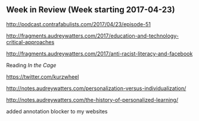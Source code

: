 ## Week in Review (Week starting 2017-04-23)

http://podcast.contrafabulists.com/2017/04/23/episode-51

http://fragments.audreywatters.com/2017/education-and-technology-critical-approaches

http://fragments.audreywatters.com/2017/anti-racist-literacy-and-facebook

Reading _In the Cage_

https://twitter.com/kurzwheel

http://notes.audreywatters.com/personalization-versus-individualization/

http://notes.audreywatters.com/the-history-of-personalized-learning/

added annotation blocker to my websites
